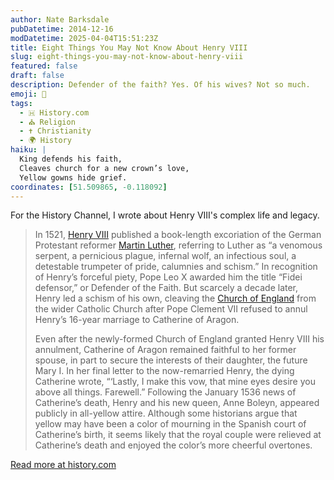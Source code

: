 ```yaml
---
author: Nate Barksdale
pubDatetime: 2014-12-16
modDatetime: 2025-04-04T15:51:23Z
title: Eight Things You May Not Know About Henry VIII
slug: eight-things-you-may-not-know-about-henry-viii
featured: false
draft: false
description: Defender of the faith? Yes. Of his wives? Not so much.
emoji: 👑
tags:
  - 🇭 History.com
  - ⛪ Religion
  - ✝️ Christianity
  - 🌍 History
haiku: |
  King defends his faith,  
  Cleaves church for a new crown’s love,  
  Yellow gowns hide grief.
coordinates: [51.509865, -0.118092]
---
```


For the History Channel, I wrote about Henry VIII's complex life and legacy.

> In 1521, [Henry VIII](https://www.history.com/topics/european-history/henry-viii) published a book-length excoriation of the German Protestant reformer [Martin Luther](https://www.history.com/topics/black-history/martin-luther-king-jr), referring to Luther as “a venomous serpent, a pernicious plague, infernal wolf, an infectious soul, a detestable trumpeter of pride, calumnies and schism.” In recognition of Henry’s forceful piety, Pope Leo X awarded him the title “Fidei defensor,” or Defender of the Faith. But scarcely a decade later, Henry led a schism of his own, cleaving the [Church of England](https://www.history.com/topics/european-history/church-of-england) from the wider Catholic Church after Pope Clement VII refused to annul Henry’s 16-year marriage to Catherine of Aragon.
>
> Even after the newly-formed Church of England granted Henry VIII his annulment, Catherine of Aragon remained faithful to her former spouse, in part to secure the interests of their daughter, the future Mary I. In her final letter to the now-remarried Henry, the dying Catherine wrote, “‘Lastly, I make this vow, that mine eyes desire you above all things. Farewell.” Following the January 1536 news of Catherine’s death, Henry and his new queen, Anne Boleyn, appeared publicly in all-yellow attire. Although some historians argue that yellow may have been a color of mourning in the Spanish court of Catherine’s birth, it seems likely that the royal couple were relieved at Catherine’s death and enjoyed the color’s more cheerful overtones.

[Read more at history.com](https://www.history.com/news/8-things-you-probably-didnt-know-about-henry-viii)
